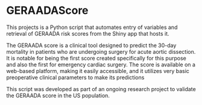 # GERAADAScore
This projects is a Python script that automates entry of variables and retrieval of GERAADA risk scores from the Shiny app that hosts it.

The GERAADA score is a clinical tool designed to predict the 30-day mortality in patients who are undergoing surgery for acute aortic dissection. It is notable for being the first score created specifically for this purpose and also the first for emergency cardiac surgery. The score is available on a web-based platform, making it easily accessible, and it utilizes very basic preoperative clinical parameters to make its predictions

This script was developed as part of an ongoing research project to validate the GERAADA score in the US population.

